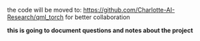 the code will be moved to: https://github.com/Charlotte-AI-Research/qml_torch
for better collaboration

**this is going to document questions and notes about the project**
